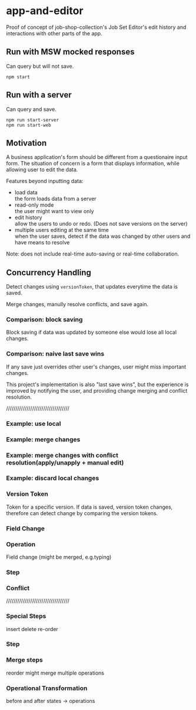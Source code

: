 # app-and-editor
Proof of concept of job-shop-collection's Job Set Editor's edit history and interactions with other parts of the app.

## Run with MSW mocked responses
Can query but will not save.
```
npm start
```

## Run with a server
Can query and save.
```
npm run start-server
npm run start-web
```

## Motivation
A business application's form should be different from a questionaire input form.
The situation of concern is a form that displays information, while allowing user to edit the data.

Features beyond inputting data:

- load data\
  the form loads data from a server
- read-only mode\
  the user might want to view only
- edit history\
  allow the users to undo or redo. (Does not save versions on the server)
- multiple users editing at the same time\
  when the user saves, detect if the data was changed by other users and have means to resolve

Note: does not include real-time auto-saving or real-time collaboration.

## Concurrency Handling
Detect changes using `versionToken`, that updates everytime the data is saved.

Merge changes, manully resolve conflicts, and save again.

### Comparison: block saving
Block saving if data was updated by someone else would lose all local changes.

### Comparison: naive last save wins
If any save just overrides other user's changes, user might miss important changes.

This project's implementation is also "last save wins", but the experience is improved by notifying the user, and providing change merging and conflict resolution.

//////////////////////////////////

### Example: use local

### Example: merge changes

### Example: merge changes with conflict resolution(apply/unapply + manual edit)

### Example: discard local changes

### Version Token
Token for a specific version. If data is saved, version token changes, therefore can detect change by comparing the version tokens.

### Field Change

### Operation
Field change (might be merged, e.g.typing)

### Step

### Conflict

//////////////////////////////////


### Special Steps
insert
delete
re-order

### Step

### Merge steps
reorder might merge multiple operations

### Operational Transformation
before and after states -> operations